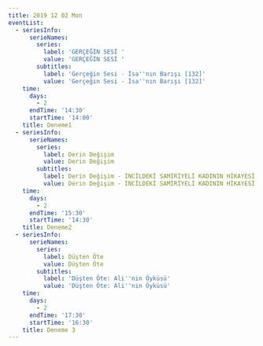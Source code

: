 ```yaml
---
title: 2019 12 02 Mon
eventList:
  - seriesInfo:
      serieNames:
        series:
          label: 'GERÇEĞİN SESİ '
          value: 'GERÇEĞİN SESİ '
        subtitles:
          label: 'Gerçeğin Sesi - İsa''nın Barışı [132]'
          value: 'Gerçeğin Sesi - İsa''nın Barışı [132]'
    time:
      days:
        - 2
      endTime: '14:30'
      startTime: '14:00'
    title: Deneme1
  - seriesInfo:
      serieNames:
        series:
          label: Derin Değişim
          value: Derin Değişim
        subtitles:
          label: Derin Değişim - İNCİLDEKİ SAMİRİYELİ KADININ HİKAYESİ
          value: Derin Değişim - İNCİLDEKİ SAMİRİYELİ KADININ HİKAYESİ
    time:
      days:
        - 2
      endTime: '15:30'
      startTime: '14:30'
    title: Deneme2
  - seriesInfo:
      serieNames:
        series:
          label: Düşten Öte
          value: Düşten Öte
        subtitles:
          label: 'Düşten Öte: Ali''nin Öyküsü'
          value: 'Düşten Öte: Ali''nin Öyküsü'
    time:
      days:
        - 2
      endTime: '17:30'
      startTime: '16:30'
    title: Deneme 3
---
```


